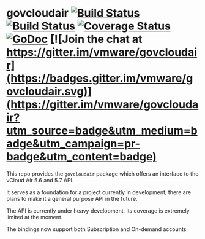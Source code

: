# govcloudair [![Build Status](https://ci.vmware.run/api/badges/vmware/govcloudair/status.svg)](https://ci.vmware.run/vmware/govcloudair) [![Build Status](https://travis-ci.org/vmware/govcloudair.svg?branch=master)](https://travis-ci.org/vmware/govcloudair) [![Coverage Status](https://coveralls.io/repos/vmware/govcloudair/badge.svg?branch=master&service=github)](https://coveralls.io/github/vmware/govcloudair?branch=master) [![GoDoc](https://godoc.org/github.com/vmware/govcloudair?status.svg)](http://godoc.org/github.com/vmware/govcloudair) [![Join the chat at https://gitter.im/vmware/govcloudair](https://badges.gitter.im/vmware/govcloudair.svg)](https://gitter.im/vmware/govcloudair?utm_source=badge&utm_medium=badge&utm_campaign=pr-badge&utm_content=badge)
This repo provides the `govcloudair` package which offers an interface to the vCloud Air 5.6 and 5.7 API.

It serves as a foundation for a project currently in development, there are plans to make it a general purpose API in the future.

The API is currently under heavy development, its coverage is extremely limited at the moment.

The bindings now support both Subscription and On-demand accounts
